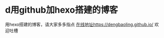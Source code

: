 # d用github加hexo搭建的博客
用hexo搭建的博客，请大家多多指点
[在线地址](https://dengbaoling.github.io/)https://dengbaoling.github.io/
欢迎吐槽
